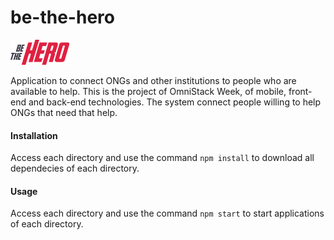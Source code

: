 # be-the-hero

![teste](https://github.com/gabrielgoncalvesr/be-the-hero/blob/master/mobile/assets/logo.png?raw=true)

Application to connect ONGs and other institutions to people who are available to help.
This is the project of OmniStack Week, of mobile, front-end and back-end technologies. The system connect people willing to help ONGs that need that help.

#### Installation

Access each directory and use the command `npm install` to download all dependecies of each directory.

#### Usage

Access each directory and use the command `npm start` to start applications of each directory.